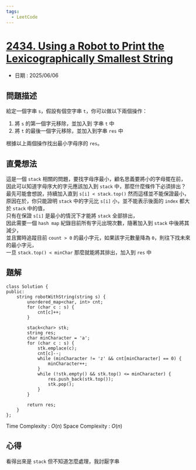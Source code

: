 ```yaml
---
tags:
  - LeetCode
---
```


# [2434. Using a Robot to Print the Lexicographically Smallest String](https://leetcode.com/problems/using-a-robot-to-print-the-lexicographically-smallest-string/description/)  

+ 日期 : 2025/06/06  

## 問題描述  

給定一個字串 `s`，假設有個空字串 `t`，你可以做以下兩個操作：  

1. 將 `s` 的第一個字元移除，並加入到 字串 `t` 中  
2. 將 `t` 的最後一個字元移除，並加入到字串 `res` 中  

根據以上兩個操作找出最小字母序的 `res`。

## 直覺想法  

這是一個 `stack` 相關的問題，要找字母序最小，顧名思義要將小的字母擺在前，  
因此可以知道字母序大的字元應該加入到 `stack` 中，那麼什麼條件下必須排出？  
最先可能會想說，持續加入直到 `s[i] < stack.top()` 然而這樣並不能保證最小，  
原因在於，你只能證明 `stack` 中的字元比 `s[i]` 小，並不能表示後面的 `index` 都大於 `stack` 中的值，  
只有在保證 `s[i]` 是最小的情況下才能將 `stack` 全部排出，  
因此需要一個 `hash map` 紀錄目前所有字元出現次數，隨著加入到 `stack` 中後將其減少，  
並且實時追蹤目前 `count > 0` 的最小字元，如果該字元數量降為 `0`，則往下找未來的最小字元，  
一旦 `stack.top() < minChar` 那麼就能將其排出，加入到 `res` 中  

## 題解  

```cpp=
class Solution {
public:
    string robotWithString(string s) {
        unordered_map<char, int> cnt;
        for (char c : s) {
            cnt[c]++;
        }

        stack<char> stk;
        string res;
        char minCharacter = 'a';
        for (char c : s) {
            stk.emplace(c);
            cnt[c]--;
            while (minCharacter != 'z' && cnt[minCharacter] == 0) {
                minCharacter++;
            }
            while (!stk.empty() && stk.top() <= minCharacter) {
                res.push_back(stk.top());
                stk.pop();
            }
        }

        return res;
    }
};
```

Time Complexity : $O(n)$
Space Complexity : $O(n)$

## 心得  

看得出來是 `stack` 但不知道怎麼處理，我討厭字串  
